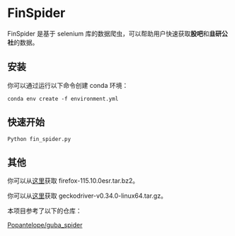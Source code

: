 # FinSpider
FinSpider 是基于 selenium 库的数据爬虫，可以帮助用户快速获取**股吧**和**韭研公社**的数据。

## 安装

你可以通过运行以下命令创建 conda 环境：

```
conda env create -f environment.yml
```

## 快速开始

```
Python fin_spider.py
```

## 其他

你可以从[这里](https://ftp.mozilla.org/pub/firefox/releases/115.10.0esr/linux-x86_64/en-US/)获取 firefox-115.10.0esr.tar.bz2。

你可以从[这里](https://github.com/mozilla/geckodriver/releases/download/v0.34.0/geckodriver-v0.34.0-linux64.tar.gz)获取 geckodriver-v0.34.0-linux64.tar.gz。

本项目参考了以下的仓库：

[Popantelope/guba_spider](https://github.com/Popantelope/guba_spider)
